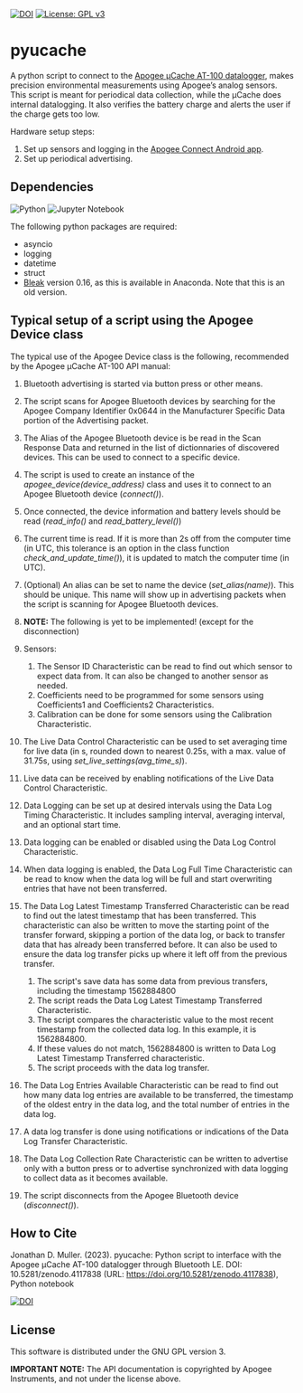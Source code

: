 [![DOI](https://zenodo.org/badge/DOI/10.5281/zenodo.4117838.svg)](https://doi.org/10.5281/zenodo.4117838)
[![License: GPL v3](https://img.shields.io/badge/License-GPLv3-blue.svg)](https://www.gnu.org/licenses/gpl-3.0)

# pyucache

A python script to connect to the [Apogee μCache AT-100 datalogger](https://www.apogeeinstruments.com/microcache-bluetooth-micro-logger/), makes precision environmental measurements using Apogee’s analog sensors. This script is meant for periodical data collection, while the μCache does internal datalogging. It also verifies the battery charge and alerts the user if the charge gets too low.

Hardware setup steps:
1. Set up sensors and logging in the [Apogee Connect Android app](https://play.google.com/store/apps/details?id=com.apogeeinstruments.apogeeconnect).
2. Set up periodical advertising.

## Dependencies

![Python](https://img.shields.io/badge/python-3670A0?style=for-the-badge&logo=python&logoColor=ffdd54)
![Jupyter Notebook](https://img.shields.io/badge/jupyter-%23FA0F00.svg?style=for-the-badge&logo=jupyter&logoColor=white)
<!--![Pandas](https://img.shields.io/badge/pandas-%23150458.svg?style=for-the-badge&logo=pandas&logoColor=white)
![NumPy](https://img.shields.io/badge/numpy-%23013243.svg?style=for-the-badge&logo=numpy&logoColor=white)-->

The following python packages are required:

<!--  - Pandas-->
<!--  - Numpy-->
  - asyncio
  - logging
  - datetime
  - struct
  - [Bleak](https://github.com/hbldh/bleak) version 0.16, as this is available in Anaconda. Note that this is an old version.


## Typical setup of a script using the Apogee Device class

The typical use of the Apogee Device class is the following, recommended by the Apogee μCache AT-100 API manual:

1. Bluetooth advertising is started via button press or other means.
2. The script scans for Apogee Bluetooth devices by searching for the Apogee Company Identifier 0x0644 in the Manufacturer Specific Data portion of the Advertising packet.
3. The Alias of the Apogee Bluetooth device is be read in the Scan Response Data and returned in the list of dictionnaries of discovered devices. This can be used to connect to a specific device.
4. The script is used to create an instance of the *apogee_device(device_address)* class and uses it to connect to an Apogee Bluetooth device (*connect()*).
5. Once connected, the device information and battery levels should be read (*read_info()* and *read_battery_level()*)
6. The current time is read. If it is more than 2s off from the computer time (in UTC, this tolerance is an option in the class function *check_and_update_time()*), it is updated to match the computer time (in UTC).
7. (Optional) An alias can be set to name the device (*set_alias(name)*). This should be unique. This name will show up in advertising packets when the script is scanning for Apogee Bluetooth devices.

8. **NOTE:** The following is yet to be implemented! (except for the disconnection)
8. Sensors:
    1. The Sensor ID Characteristic can be read to find out which sensor to expect data from. It can also be changed to another sensor as needed.
    2. Coefficients need to be programmed for some sensors using Coefficients1 and Coefficients2 Characteristics.
    3. Calibration can be done for some sensors using the Calibration Characteristic.
10. The Live Data Control Characteristic can be used to set averaging time for live data (in s, rounded down to nearest 0.25s, with a max. value of 31.75s, using *set_live_settings(avg_time_s)*).
11. Live data can be received by enabling notifications of the Live Data Control Characteristic.
12. Data Logging can be set up at desired intervals using the Data Log Timing Characteristic. It includes sampling interval, averaging interval, and an optional start time.
13. Data logging can be enabled or disabled using the Data Log Control Characteristic.
14. When data logging is enabled, the Data Log Full Time Characteristic can be read to know when the data log will be full and start overwriting entries that have not been transferred.
15. The Data Log Latest Timestamp Transferred Characteristic can be read to find out the latest timestamp that has been transferred. This characteristic can also be written to move the starting point of the transfer forward, skipping a portion of the data log, or back to transfer data that has already been transferred before. It can also be used to ensure the data log transfer picks up where it left off from the previous transfer.
    1. The script's save data has some data from previous transfers, including the timestamp 1562884800
    2. The script reads the Data Log Latest Timestamp Transferred Characteristic.
    3. The script compares the characteristic value to the most recent timestamp from the collected data log. In this example, it is 1562884800.
    4. If these values do not match, 1562884800 is written to Data Log Latest Timestamp Transferred characteristic.
    5. The script proceeds with the data log transfer.
16. The Data Log Entries Available Characteristic can be read to find out how many data log entries are available to be transferred, the timestamp of the oldest entry in the data log, and the total number of entries in the data log.
17. A data log transfer is done using notifications or indications of the Data Log Transfer Characteristic.
18. The Data Log Collection Rate Characteristic can be written to advertise only with a button press or to advertise synchronized with data logging to collect data as it becomes available.
20. The script disconnects from the Apogee Bluetooth device (*disconnect()*).

## How to Cite

Jonathan D. Muller. (2023). pyucache: Python script to interface with the Apogee μCache AT-100 datalogger through Bluetooth LE. DOI: 10.5281/zenodo.4117838  (URL:
<https://doi.org/10.5281/zenodo.4117838>), Python notebook

[![DOI](https://zenodo.org/badge/DOI/10.5281/zenodo.4117838.svg)](https://doi.org/10.5281/zenodo.4117838)

## License

This software is distributed under the GNU GPL version 3.

**IMPORTANT NOTE:** The API documentation is copyrighted by Apogee Instruments, and not under the license above.

